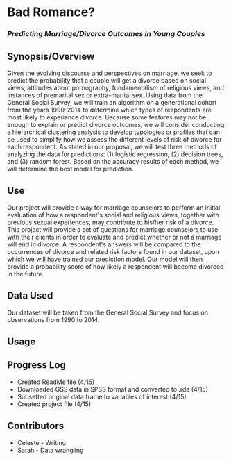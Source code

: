 # Bad Romance? 
### <i> Predicting Marriage/Divorce Outcomes in Young Couples </i> 

## Synopsis/Overview 
Given the evolving discourse and perspectives on marriage, we seek to predict the probability that a couple will get a divorce based on social views, attitudes about pornography, fundamentalism of religious views, and instances of premarital sex or extra-marital sex.  Using data from the General Social Survey, we will train an algorithm on a generational cohort from the years 1990-2014 to determine which types of respondents are most likely to experience divorce. Because some features may not be enough to explain or predict divorce outcomes, we will consider conducting a hierarchical clustering analysis to develop typologies or profiles that can be used to simplify how we assess the different levels of risk of divorce for each respondent. As stated in our proposal, we will test three methods of analyzing the data for predictions: (1) logistic regression, (2) decision trees, and (3) random forest. Based on the accuracy results of each method, we will determine the best model for prediction.

## Use
Our project will provide a way for marriage counselors to perform an initial evaluation of how a respondent's social and religious views, together with previous sexual experiences, may contribute to his/her risk of a divorce. This project will provide a set of questions for marriage counselors to use with their clients in order to evaluate and predict whether or not a marriage will end in divorce. A respondent's answers will be compared to the occurrences of divorce and related risk factors found in our dataset, upon which we will have trained our prediction model. Our model will then provide a probability score of how likely a respondent will become divorced in the future.  

## Data Used
Our dataset will be taken from the General Social Survey and focus on observations from 1990 to 2014. 

## Usage 


## Progress Log 
+ Created ReadMe file (4/15)
+ Downloaded GSS data in SPSS format and converted to .rda (4/15)
+ Subsetted original data frame to variables of interest (4/15)
+ Created project file (4/15)

## Contributors 
+ Celeste - Writing 
+ Sarah - Data wrangling 
